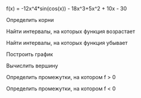 f(x) = -12x^4*sin(cos(x)) - 18x^3+5x^2 + 10x - 30

Определить корни

Найти интервалы, на которых функция возрастает

Найти интервалы, на которых функция убывает

Построить график

Вычислить вершину

Определить промежутки, на котором f > 0

Определить промежутки, на котором f < 0

